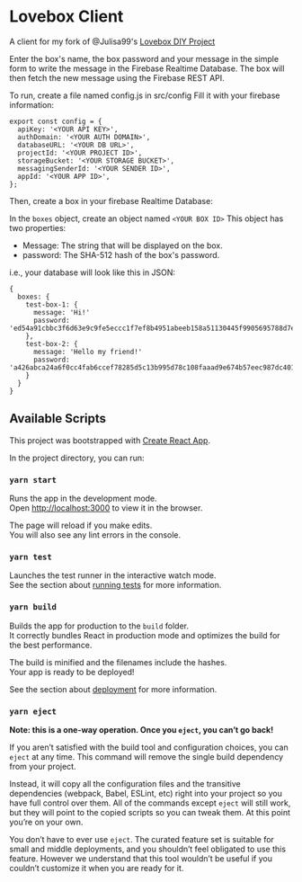 # Lovebox Client

A client for my fork of @Julisa99's [Lovebox DIY Project](https://github.com/julisa99/Lovebox)

Enter the box's name, the box password and your message in the simple form to write the message in the Firebase Realtime Database. The box will then fetch the new message using the Firebase REST API.

To run, create a file named config.js in src/config
Fill it with your firebase information:

```
export const config = {
  apiKey: '<YOUR API KEY>',
  authDomain: '<YOUR AUTH DOMAIN>',
  databaseURL: '<YOUR DB URL>',
  projectId: '<YOUR PROJECT ID>',
  storageBucket: '<YOUR STORAGE BUCKET>',
  messagingSenderId: '<YOUR SENDER ID>',
  appId: '<YOUR APP ID>',
};
```

Then, create a box in your firebase Realtime Database:

In the `boxes` object, create an object named `<YOUR BOX ID>`
This object has two properties:

- Message: The string that will be displayed on the box.
- password: The SHA-512 hash of the box's password.

i.e., your database will look like this in JSON:

```
{
  boxes: {
    test-box-1: {
      message: 'Hi!'
      password: 'ed54a91cbbc3f6d63e9c9fe5eccc1f7ef8b4951abeeb158a51130445f9905695788d7e6ccba5fa4b460aef79487802f11372ec666fe6f45c713ddf84cd1cad1c'
    },
    test-box-2: {
      message: 'Hello my friend!'
      password: 'a426abca24a6f0cc4fab6ccef78285d5c13b995d78c108faaad9e674b57eec987dc4012a66a9c5cefdf01d206cd6436033957981df217168c58ab6278862d4ca'
    }
  }
}
```

## Available Scripts

This project was bootstrapped with [Create React App](https://github.com/facebook/create-react-app).

In the project directory, you can run:

### `yarn start`

Runs the app in the development mode.\
Open [http://localhost:3000](http://localhost:3000) to view it in the browser.

The page will reload if you make edits.\
You will also see any lint errors in the console.

### `yarn test`

Launches the test runner in the interactive watch mode.\
See the section about [running tests](https://facebook.github.io/create-react-app/docs/running-tests) for more information.

### `yarn build`

Builds the app for production to the `build` folder.\
It correctly bundles React in production mode and optimizes the build for the best performance.

The build is minified and the filenames include the hashes.\
Your app is ready to be deployed!

See the section about [deployment](https://facebook.github.io/create-react-app/docs/deployment) for more information.

### `yarn eject`

**Note: this is a one-way operation. Once you `eject`, you can’t go back!**

If you aren’t satisfied with the build tool and configuration choices, you can `eject` at any time. This command will remove the single build dependency from your project.

Instead, it will copy all the configuration files and the transitive dependencies (webpack, Babel, ESLint, etc) right into your project so you have full control over them. All of the commands except `eject` will still work, but they will point to the copied scripts so you can tweak them. At this point you’re on your own.

You don’t have to ever use `eject`. The curated feature set is suitable for small and middle deployments, and you shouldn’t feel obligated to use this feature. However we understand that this tool wouldn’t be useful if you couldn’t customize it when you are ready for it.
